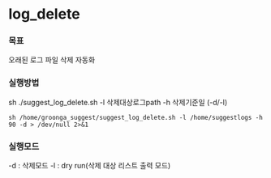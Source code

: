 # log_delete

### 목표
오래된 로그 파일 삭제 자동화
### 실행방법
sh ./suggest_log_delete.sh -l 삭제대상로그path -h 삭제기준일 (-d/-l)
```
sh /home/groonga_suggest/suggest_log_delete.sh -l /home/suggestlogs -h 90 -d > /dev/null 2>&1
```
### 실행모드
-d : 삭제모드
-l : dry run(삭제 대상 리스트 출력 모드)
